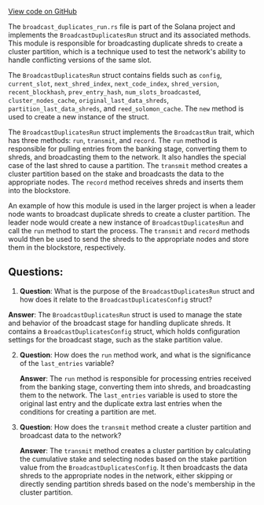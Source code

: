 [View code on GitHub](https://github.com/solana-labs/solana/blob/master/core/src/broadcast_stage/broadcast_duplicates_run.rs)

The `broadcast_duplicates_run.rs` file is part of the Solana project and implements the `BroadcastDuplicatesRun` struct and its associated methods. This module is responsible for broadcasting duplicate shreds to create a cluster partition, which is a technique used to test the network's ability to handle conflicting versions of the same slot.

The `BroadcastDuplicatesRun` struct contains fields such as `config`, `current_slot`, `next_shred_index`, `next_code_index`, `shred_version`, `recent_blockhash`, `prev_entry_hash`, `num_slots_broadcasted`, `cluster_nodes_cache`, `original_last_data_shreds`, `partition_last_data_shreds`, and `reed_solomon_cache`. The `new` method is used to create a new instance of the struct.

The `BroadcastDuplicatesRun` struct implements the `BroadcastRun` trait, which has three methods: `run`, `transmit`, and `record`. The `run` method is responsible for pulling entries from the banking stage, converting them to shreds, and broadcasting them to the network. It also handles the special case of the last shred to cause a partition. The `transmit` method creates a cluster partition based on the stake and broadcasts the data to the appropriate nodes. The `record` method receives shreds and inserts them into the blockstore.

An example of how this module is used in the larger project is when a leader node wants to broadcast duplicate shreds to create a cluster partition. The leader node would create a new instance of `BroadcastDuplicatesRun` and call the `run` method to start the process. The `transmit` and `record` methods would then be used to send the shreds to the appropriate nodes and store them in the blockstore, respectively.
## Questions: 
 1. **Question**: What is the purpose of the `BroadcastDuplicatesRun` struct and how does it relate to the `BroadcastDuplicatesConfig` struct?
   
   **Answer**: The `BroadcastDuplicatesRun` struct is used to manage the state and behavior of the broadcast stage for handling duplicate shreds. It contains a `BroadcastDuplicatesConfig` struct, which holds configuration settings for the broadcast stage, such as the stake partition value.

2. **Question**: How does the `run` method work, and what is the significance of the `last_entries` variable?

   **Answer**: The `run` method is responsible for processing entries received from the banking stage, converting them into shreds, and broadcasting them to the network. The `last_entries` variable is used to store the original last entry and the duplicate extra last entries when the conditions for creating a partition are met.

3. **Question**: How does the `transmit` method create a cluster partition and broadcast data to the network?

   **Answer**: The `transmit` method creates a cluster partition by calculating the cumulative stake and selecting nodes based on the stake partition value from the `BroadcastDuplicatesConfig`. It then broadcasts the data shreds to the appropriate nodes in the network, either skipping or directly sending partition shreds based on the node's membership in the cluster partition.